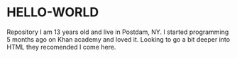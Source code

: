# HELLO-WORLD
Repository
I am 13 years old and live in Postdam, NY. I started programming 5 months ago on Khan academy and loved it. Looking to go a bit deeper into HTML they recomended I come here.
